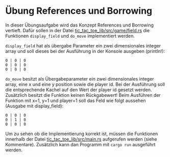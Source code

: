 # Übung References und Borrowing

In dieser Übungsaufgabe wird das Konzept References und Borrowing vertieft. Dafür sollen in der Datei [tic_tac_toe_lib/src/game/field.rs](tic_tac_toe_lib/src/game/field.rs) die Funktionen `display_field` und `do_move` implementiert werden.

`display_field` hat als übergabe Parameter ein zwei dimensionales integer array und soll dieses bei der Ausführung in der Konsole ausgeben (println!):

``` console
0 | 0 | 0
0 | 0 | 0
0 | 0 | 0
```

`do_move` besitzt als Übergabeparameter ein zwei dimensionales integer array, eine x und eine y position sowie die player id. Bei der Ausführung soll die entsprechende Kachel auf den Wert der player id gesetzt werden. Zusätzlich besitzt die Funktion keinen Rückgabewert!
Beim Ausführen der Funktion mit x=1, y=1 und player=1 soll das Feld wie folgt aussehen (Ausgabe mit display_field):

``` console
0 | 0 | 0
0 | 1 | 0
0 | 0 | 0
```

Um zu sehen ob die Implementierung korrekt ist, müssen die Funktionen innerhalb der Datei [tic_tac_toe_lib/src/main.rs](tic_tac_toe_lib/src/game/main.rs) aufgerufen werden (siehe Kommentare). Zusätzlich kann dan Programm mit `cargo run` ausgeführt werden.